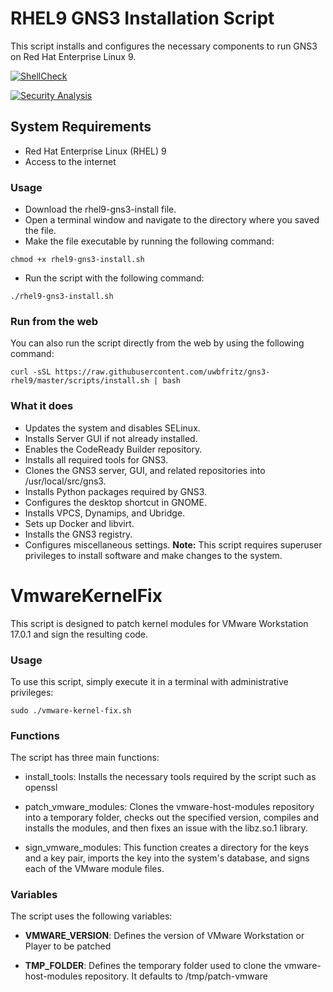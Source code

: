 # RHEL9 GNS3 Installation Script
This script installs and configures the necessary components to run GNS3 on Red Hat Enterprise Linux 9.

[![ShellCheck](https://github.com/uwbfritz/gns3-rhel9/actions/workflows/shellcheck.yml/badge.svg)](https://github.com/uwbfritz/gns3-rhel9/actions/workflows/shellcheck.yml)

[![Security Analysis](https://img.shields.io/github/workflow/status/uwbfritz/gns3-rhel9/Security%20Analysis?label=Security%20Analysis&logo=github)](https://github.com/uwbfritz/gns3-rhel9/worlflows/security-scan.yml)



## System Requirements
- Red Hat Enterprise Linux (RHEL) 9
- Access to the internet

### Usage
- Download the rhel9-gns3-install file.
- Open a terminal window and navigate to the directory where you saved the file.
- Make the file executable by running the following command:
```
chmod +x rhel9-gns3-install.sh
```
- Run the script with the following command:
```
./rhel9-gns3-install.sh
```

### Run from the web
You can also run the script directly from the web by using the following command:
```
curl -sSL https://raw.githubusercontent.com/uwbfritz/gns3-rhel9/master/scripts/install.sh | bash
```


### What it does
- Updates the system and disables SELinux.
- Installs Server GUI if not already installed.
- Enables the CodeReady Builder repository.
- Installs all required tools for GNS3.
- Clones the GNS3 server, GUI, and related repositories into /usr/local/src/gns3.
- Installs Python packages required by GNS3.
- Configures the desktop shortcut in GNOME.
- Installs VPCS, Dynamips, and Ubridge.
- Sets up Docker and libvirt.
- Installs the GNS3 registry.
- Configures miscellaneous settings.
**Note:** This script requires superuser privileges to install software and make changes to the system.

# VmwareKernelFix
This script is designed to patch kernel modules for VMware Workstation 17.0.1 and sign the resulting code. 

### Usage
To use this script, simply execute it in a terminal with administrative privileges:

```
sudo ./vmware-kernel-fix.sh
```

### Functions
The script has three main functions:

- install_tools: Installs the necessary tools required by the script such as openssl

- patch_vmware_modules: Clones the vmware-host-modules repository into a temporary folder, checks out the specified version, compiles and installs the modules, and then fixes an issue with the libz.so.1 library.

- sign_vmware_modules: This function creates a directory for the keys and a key pair, imports the key into the system's database, and signs each of the VMware module files.

### Variables
The script uses the following variables:

- **VMWARE_VERSION**: Defines the version of VMware Workstation or Player to be patched

- **TMP_FOLDER**: Defines the temporary folder used to clone the vmware-host-modules repository. It defaults to /tmp/patch-vmware
